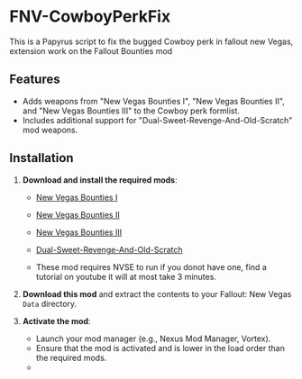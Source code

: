# FNV-CowboyPerkFix
This is a Papyrus script to fix the bugged Cowboy perk in fallout new Vegas, extension work on the Fallout Bounties mod

## Features

- Adds weapons from "New Vegas Bounties I", "New Vegas Bounties II", and "New Vegas Bounties III" to the Cowboy perk formlist.
- Includes additional support for "Dual-Sweet-Revenge-And-Old-Scratch" mod weapons.

## Installation

1. **Download and install the required mods**:
   - [New Vegas Bounties I](https://www.nexusmods.com/newvegas/mods/37310)
   - [New Vegas Bounties II](https://www.nexusmods.com/newvegas/mods/41184)
   - [New Vegas Bounties III](https://www.nexusmods.com/newvegas/mods/55744)
   - [Dual-Sweet-Revenge-And-Old-Scratch](https://https://www.nexusmods.com/newvegas/mods/74861)

   - These mod requires NVSE to run if you donot have one, find a tutorial on youtube it will at most take 3 minutes.

2. **Download this mod** and extract the contents to your Fallout: New Vegas `Data` directory.

3. **Activate the mod**:
   - Launch your mod manager (e.g., Nexus Mod Manager, Vortex).
   - Ensure that the mod is activated and is lower in the load order than the required mods.
   - 
